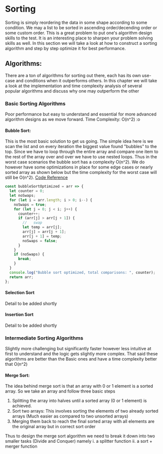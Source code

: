 # Sorting

Sorting is simply reordering the data in some shape according to some condition. We may a list to be sorted in ascending order/decending order or some custom order. This is a great problem to put one's algorithm design skills to the test. It is an interesting place to sharpen your problem solving skills as well. In this section we will take a look at how to construct a sorting algorithm and step by step optimize it for best performance.

## Algorithms:

There are a ton of algorithms for sorting out there, each has its own use-case and conditions when it outperforms others. In this chapter we will take a look at the implementation and time complexity analysis of several popular algorithms and discuss why one may outperform the other

### Basic Sorting Algorithms

Poor performance but easy to understand and essential for more advanced algorithm designs as we move forward. Time Complexity: O(n^2) :o

#### Bubble Sort:

This is the most basic solution to get us going. The simple idea here is we scan the list and on every iteration the biggest value found "bubbles" to the top. Since we have to loop through the entire array and compare one item to the rest of the array over and over we have to use nested loops. Thus in the worst case scenarios the bubble sort has a complexity O(n^2). We do however have some optimizations in place for some edge cases or nearly sorted array as shown below but the time complexity for the worst case will still be O(n^2). [Code Reference](https://github.com/ahmadykhan555/data-structures-and-algorithms/blob/master/Code/sorting.ts)

```typescript
const bubbleSortOptimized = arr => {
  let counter = 0;
  let noSwaps;
  for (let i = arr.length; i > 0; i--) {
    noSwaps = true;
    for (let j = 0; j < i; j++) {
      counter++;
      if (arr[j] > arr[j + 1]) {
        //   swap
        let temp = arr[j];
        arr[j] = arr[j + 1];
        arr[j + 1] = temp;
        noSwaps = false;
      }
    }
    if (noSwaps) {
      break;
    }
  }
  console.log("Bubble sort optimized, total comparisons: ", counter);
  return arr;
};
```

#### Selection Sort

Detail to be added shortly

#### Insertion Sort

Detail to be added shortly

### Intermediate Sorting Algorithms

Slightly more challenging but significantly faster however less intuitive at first to understand and the logic gets slightly more complex. That said these algorithms are better than the Basic ones and have a time complexity better that O(n^2)

#### Merge Sort:

The idea behind merge sort is that an array with 0 or 1 element is a sorted array. So we take an array and follow three basic steps

1. Splitting the array into halves until a sorted array (0 or 1 element) is achieved.
2. Sort two arrays: This involves sorting the elements of two already sorted arrays (Much easier as compared to two unsorted arrays)
3. Merging them back to reach the final sorted array with all elements are the original array but in correct sort order

Thus to design the merge sort algorithm we need to break it down into two smaller tasks (Divide and Conquer) namely i. a splitter function ii. a sort + merger function
